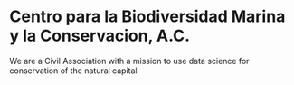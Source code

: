 # Centro para la Biodiversidad Marina y la Conservacion, A.C. 
We are a Civil Association with a mission to use data science for conservation of the natural capital 

